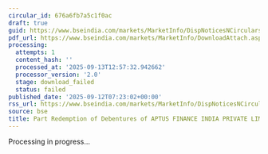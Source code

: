 ```yaml
---
circular_id: 676a6fb7a5c1f0ac
draft: true
guid: https://www.bseindia.com/markets/MarketInfo/DispNoticesNCirculars.aspx?Noticeid={F493E32A-5EEA-470A-A966-BC761F0A237A}&noticeno=20250912-15&dt=09/12/2025&icount=15&totcount=103&flag=0
pdf_url: https://www.bseindia.com/markets/MarketInfo/DownloadAttach.aspx?id=20250912-15&attachedId=
processing:
  attempts: 1
  content_hash: ''
  processed_at: '2025-09-13T12:57:32.942662'
  processor_version: '2.0'
  stage: download_failed
  status: failed
published_date: '2025-09-12T07:23:02+00:00'
rss_url: https://www.bseindia.com/markets/MarketInfo/DispNoticesNCirculars.aspx?Noticeid={F493E32A-5EEA-470A-A966-BC761F0A237A}&noticeno=20250912-15&dt=09/12/2025&icount=15&totcount=103&flag=0
source: bse
title: Part Redemption of Debentures of APTUS FINANCE INDIA PRIVATE LIMITED
---
```


Processing in progress...
